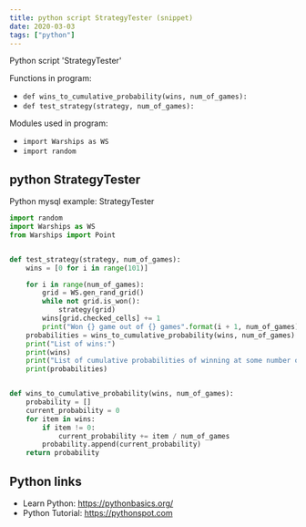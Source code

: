 ```yaml
---
title: python script StrategyTester (snippet)
date: 2020-03-03
tags: ["python"]
---
```

Python script 'StrategyTester'

Functions in program: 
* `def wins_to_cumulative_probability(wins, num_of_games):`
* `def test_strategy(strategy, num_of_games):`

Modules used in program: 
* `import Warships as WS`
* `import random`

## python StrategyTester

Python mysql example: StrategyTester

```python
import random
import Warships as WS
from Warships import Point


def test_strategy(strategy, num_of_games):
    wins = [0 for i in range(101)]

    for i in range(num_of_games):
        grid = WS.gen_rand_grid()
        while not grid.is_won():
            strategy(grid)
        wins[grid.checked_cells] += 1
        print("Won {} game out of {} games".format(i + 1, num_of_games))
    probabilities = wins_to_cumulative_probability(wins, num_of_games)
    print("List of wins:")
    print(wins)
    print("List of cumulative probabilities of winning at some number of moves:")
    print(probabilities)


def wins_to_cumulative_probability(wins, num_of_games):
    probability = []
    current_probability = 0
    for item in wins:
        if item != 0:
            current_probability += item / num_of_games
        probability.append(current_probability)
    return probability


```

## Python links

- Learn Python: https://pythonbasics.org/
- Python Tutorial: https://pythonspot.com

